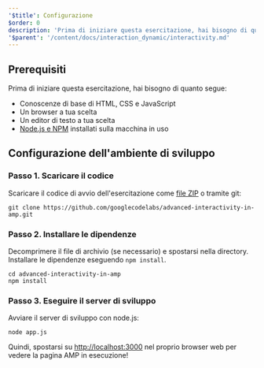 ```yaml
---
'$title': Configurazione
$order: 0
description: 'Prima di iniziare questa esercitazione, hai bisogno di quanto segue: una conoscenza di base di HTML, CSS e JavaScript, un browser a tua scelta, un editor di testo ...'
'$parent': '/content/docs/interaction_dynamic/interactivity.md'
---
```


## Prerequisiti

Prima di iniziare questa esercitazione, hai bisogno di quanto segue:

- Conoscenze di base di HTML, CSS e JavaScript
- Un browser a tua scelta
- Un editor di testo a tua scelta
- [Node.js e NPM](https://docs.npmjs.com/getting-started/installing-node) installati sulla macchina in uso

## Configurazione dell'ambiente di sviluppo

### Passo 1. Scaricare il codice

Scaricare il codice di avvio dell'esercitazione come [file ZIP](https://github.com/googlecodelabs/advanced-interactivity-in-amp/archive/master.zip) o tramite git:

```shell
git clone https://github.com/googlecodelabs/advanced-interactivity-in-amp.git
```

### Passo 2. Installare le dipendenze

Decomprimere il file di archivio (se necessario) e spostarsi nella directory. Installare le dipendenze eseguendo `npm install`.

```shell
cd advanced-interactivity-in-amp
npm install
```

### Passo 3. Eseguire il server di sviluppo

Avviare il server di sviluppo con node.js:

```shell
node app.js
```

Quindi, spostarsi su <a href="http://localhost:3000">http://localhost:3000</a> nel proprio browser web per vedere la pagina AMP in esecuzione!
